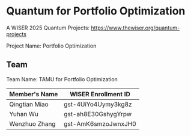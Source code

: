 # Quantum for Portfolio Optimization

A WISER 2025 Quantum Projects: https://www.thewiser.org/quantum-projects

Project Name: Portfolio Optimization

## Team

Team Name: TAMU for Portfolio Optimization

| Member's Name | WISER Enrollment ID |
| ------------- | ------------------- |
| Qingtian Miao | gst-4UiYo4Uymy3kg8z |
| Yuhan Wu      | gst-ah8E30GshygYrpw |
| Wenzhuo Zhang | gst-AmK6smzoJwnxJH0 |






































